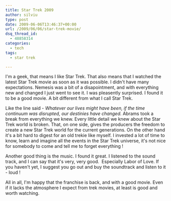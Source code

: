 ```yaml
---
title: Star Trek 2009
author: silviu
type: post
date: 2009-06-06T13:46:37+00:00
url: /2009/06/06/star-trek-movie/
dsq_thread_id:
  - 48858314
categories:
  - tech
tags:
  - star trek

---
```

I'm a geek, that means I like Star Trek. That also means that I watched the latest Star Trek movie as soon as it was possible. I didn't have many expectations. Nemesis was a bit of a disapointment, and with everything new and changed I just went to see it. I was pleasently surprised. I found it to be a good movie. A bit different from what I call Star Trek.

Like the line said - _Whatever our lives might have been, if the time continuum was disrupted, our destinies have changed._ Abrams took a break from everything we knew. Every little detail we knew about the Star Trek world is broken. That, on one side, gives the producers the freedom to create a new Star Trek world for the current generations. On the other hand it's a bit hard to digest for an old trekie like myself. I invested a lot of time to know, learn and imagine all the events in the Star Trek universe, it's not nice for somebody to come and tell me to forget everything !

Another good thing is the music. I found it great. I listened to the sound track, and I can say that it's very, very good.  Especially Labor of Love. If you haven't yet, I suggest you go out and buy the soundtrack and listen to it - loud !

All in all, I'm happy that the franchise is back, and with a good movie. Even if it lacks the atmosphere I expect from trek movies, at least is good and worth watching.